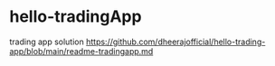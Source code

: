 # hello-tradingApp
trading app solution
https://github.com/dheerajofficial/hello-trading-app/blob/main/readme-tradingapp.md
